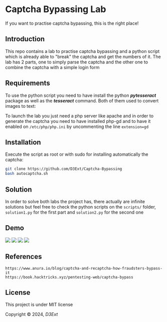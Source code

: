 # Captcha Bypassing Lab

If you want to practise captcha bypassing, this is the right place!

## Introduction

This repo contains a lab to practise captcha bypassing and a python script which is already able to "break" the captcha and get the numbers of it. The lab has 2 parts, one to simply parse the captcha and the other one to combine the captcha with a simple login form

## Requirements

To use the python script you need to have install the python ***pytesseract*** package as well as the ***tesseract*** command. Both of them used to convert images to text:

To launch the lab you just need a php server like apache and in order to generate the captcha you need to have installed php-gd and to have it enabled on `/etc/php/php.ini` by uncommenting the line `extension=gd`

## Installation

Execute the script as root or with sudo for installing automatically the captcha:

```sh
git clone https://github.com/D3Ext/Captcha-Bypassing
bash autocaptcha.sh
```

## Solution

In order to solve both labs the project has, there actually are infinite solutions but feel free to check the python scripts on the `scripts/` folder, `solution1.py` for the first part and `solution2.py` for the second one

## Demo

<img src="https://raw.githubusercontent.com/D3Ext/Captcha-Bypassing-Lab/main/images/demo1.png">

<img src="https://raw.githubusercontent.com/D3Ext/Captcha-Bypassing-Lab/main/images/demo2.png">

<img src="https://raw.githubusercontent.com/D3Ext/Captcha-Bypassing-Lab/main/images/demo3.png">

<img src="https://raw.githubusercontent.com/D3Ext/Captcha-Bypassing-Lab/main/images/demo4.png">

## References

```
https://www.anura.io/blog/captcha-and-recaptcha-how-fraudsters-bypass-it
https://book.hacktricks.xyz/pentesting-web/captcha-bypass
```

## License

This project is under MIT license

Copyright © 2024, *D3Ext*


